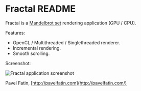 Fractal README
============

Fractal is a [Mandelbrot set](http://en.wikipedia.org/wiki/Mandelbrot_set "Mandelbrot set - Wikipedia") rendering application (GPU / CPU).

Features:

* OpenCL / Multithreaded / Singlethreaded renderer.
* Incremental rendering.
* Smooth scrolling.

Screenshot:

![Fractal application screenshot](https://raw.github.com/pavelfatin/fractal/tree/master/images/fractal.png)

Pavel Fatin, [http://pavelfatin.com](http://pavelfatin.com/)
